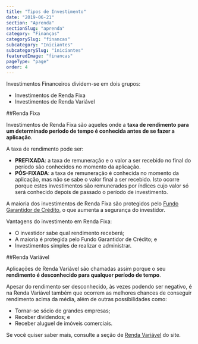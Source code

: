 ```yaml
---
title: "Tipos de Investimento"
date: "2019-06-21"
section: "Aprenda"
sectionSlug: "aprenda"
category: "Finanças"
categorySlug: "financas"
subcategory: "Iniciantes"
subcategorySlug: "iniciantes"
featuredImage: "financas"
pageType: "page"
order: 4
---
```


Investimentos Financeiros dividem-se em dois grupos:

- Investimentos de Renda Fixa
- Investimentos de Renda Variável

##Renda Fixa

Investimentos de Renda Fixa são aqueles onde a **taxa de rendimento para um determinado período de tempo é conhecida antes de se fazer a aplicação**.

A taxa de rendimento pode ser:

- **PREFIXADA**: a taxa de remuneração e o valor a ser recebido no final do período são conhecidos no momento da aplicação.
- **PÓS-FIXADA**: a taxa de remuneração é conhecida no momento da aplicação, mas não se sabe o valor final a ser recebido. Isto ocorre porque estes investimentos são remunerados por índices cujo valor só será conhecido depois de passado o período de investimento.

A maioria dos investimentos de Renda Fixa são protegidos pelo [Fundo Garantidor de Crédito](/financas/economia/fundo-garantidor-de-credito), o que aumenta a segurança do investidor.

Vantagens do investimento em Renda Fixa:

- O investidor sabe qual rendimento receberá;
- A maioria é protegida pelo Fundo Garantidor de Crédito; e
- Investimentos simples de realizar e administrar.

##Renda Variável

Aplicações de Renda Variável são chamadas assim porque o seu **rendimento é desconhecido para qualquer período de tempo**.

Apesar do rendimento ser desconhecido, às vezes podendo ser negativo, é na Renda Variável também que ocorrem as melhores chances de conseguir rendimento acima da média, além de outras possibilidades como:

- Tornar-se sócio de grandes empresas;
- Receber dividendos; e
- Receber aluguel de imóveis comerciais.

Se você quiser saber mais, consulte a seção de [Renda Variável](/renda-variavel) do site.


